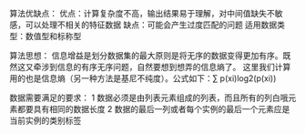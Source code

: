 算法优缺点：
优点：计算复杂度不高，输出结果易于理解，对中间值缺失不敏感，可以处理不相关的特征数据
缺点：可能会产生过度匹配的问题
适用数据类型：数值型和标称型

算法思想：
信息增益是划分数据集的最大原则是将无序的数据变得更加有序。既然这又牵涉到信息的有序无序问题，自然要想到想弄的信息熵了。
这里我们计算用的也是信息熵（另一种方法是基尼不纯度）。公式如下：∑ p(xi)log2(p(xi))

数据需要满足的要求：
1 数据必须是由列表元素组成的列表，而且所有的列白哦元素都要具有相同的数据长度
2 数据的最后一列或者每个实例的最后一个元素应是当前实例的类别标签
